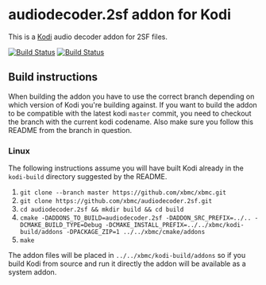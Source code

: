 # audiodecoder.2sf addon for Kodi

This is a [Kodi](https://kodi.tv) audio decoder addon for 2SF files.

[![Build Status](https://travis-ci.org/xbmc/audiodecoder.2sf.svg?branch=Matrix)](https://travis-ci.org/xbmc/audiodecoder.2sf/branches)
[![Build Status](https://ci.appveyor.com/api/projects/status/github/xbmc/audiodecoder.2sf?branch=Matrix&svg=true)](https://ci.appveyor.com/project/xbmc/audiodecoder-2sf?branch=Matrix)

## Build instructions

When building the addon you have to use the correct branch depending on which version of Kodi you're building against. 
If you want to build the addon to be compatible with the latest kodi `master` commit, you need to checkout the branch with the current kodi codename.
Also make sure you follow this README from the branch in question.

### Linux

The following instructions assume you will have built Kodi already in the `kodi-build` directory 
suggested by the README.

1. `git clone --branch master https://github.com/xbmc/xbmc.git`
2. `git clone https://github.com/xbmc/audiodecoder.2sf.git`
3. `cd audiodecoder.2sf && mkdir build && cd build`
4. `cmake -DADDONS_TO_BUILD=audiodecoder.2sf -DADDON_SRC_PREFIX=../.. -DCMAKE_BUILD_TYPE=Debug -DCMAKE_INSTALL_PREFIX=../../xbmc/kodi-build/addons -DPACKAGE_ZIP=1 ../../xbmc/cmake/addons`
5. `make`

The addon files will be placed in `../../xbmc/kodi-build/addons` so if you build Kodi from source and run it directly 
the addon will be available as a system addon.
